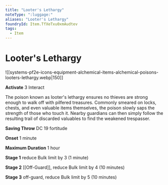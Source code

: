 ```yaml
---
title: "Looter's Lethargy"
noteType: ":luggage:"
aliases: "Looter's Lethargy"
foundryId: Item.TfXeTxu0xmAudtev
tags:
  - Item
---
```


# Looter's Lethargy
![[systems-pf2e-icons-equipment-alchemical-items-alchemical-poisons-looters-lethargy.webp|150]]

**Activate** 3 Interact

The poison known as looter's lethargy ensures no thieves are strong enough to walk off with pilfered treasures. Commonly smeared on locks, chests, and even valuable items themselves, the poison slowly saps the strength of those who touch it. Nearby guardians can then simply follow the resulting trail of discarded valuables to find the weakened trespasser.

**Saving Throw** DC 19 fortitude

**Onset** 1 minute

**Maximum Duration** 1 hour

**Stage 1** reduce Bulk limit by 3 (1 minute)

**Stage 2** [[Off-Guard]], reduce Bulk limit by 4 (10 minutes)

**Stage 3** off-guard, reduce Bulk limit by 5 (10 minutes)
